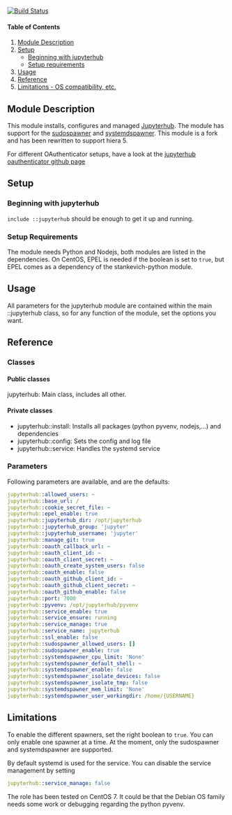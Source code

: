 [![Build Status](https://travis-ci.org/yorickps/puppet-jupyterhub.svg?branch=master)](https://travis-ci.org/yorickps/puppet-jupyterhub)

#### Table of Contents

1. [Module Description](#module-description)
1. [Setup](#setup)
    * [Beginning with jupyterhub](#beginning-with-jupyterhub)
    * [Setup requirements](#setup-requirements)
1. [Usage](#usage)
1. [Reference](#reference)
1. [Limitations - OS compatibility, etc.](#limitations)


## Module Description

This module installs, configures and managed [Jupyterhub](https://github.com/jupyterhub/jupyterhub). The module has support for the [sudospawner](https://github.com/jupyterhub/sudospawner) and [systemdspawner](https://github.com/jupyterhub/systemdspawner). This module is a fork and has been rewritten to support hiera 5.

For different OAuthenticator setups, have a look at the [jupyterhub oauthenticator github page](https://github.com/jupyterhub/oauthenticator)

## Setup

### Beginning with jupyterhub

`include ::jupyterhub` should be enough to get it up and running.


### Setup Requirements

The module needs Python and Nodejs, both modules are listed in the dependencies. On CentOS, EPEL is needed if the boolean is set to `true`, but EPEL comes as a dependency of the stankevich-python module.

## Usage

All parameters for the jupyterhub module are contained within the main ::jupyterhub class, so for any function of the module, set the options you want.


## Reference

### Classes

#### Public classes

jupyterhub: Main class, includes all other.

#### Private classes

- jupyterhub::install: Installs all packages (python pyvenv, nodejs,...) and dependencies
- jupyterhub::config: Sets the config and log file
- jupyterhub::service: Handles the systemd service

### Parameters

Following parameters are available, and are the defaults:

```yaml
jupyterhub::allowed_users: ~
jupyterhub::base_url: /
jupyterhub::cookie_secret_file: ~
jupyterhub::epel_enable: true
jupyterhub::jupyterhub_dir: /opt/jupyterhub
jupyterhub::jupyterhub_group: 'jupyter'
jupyterhub::jupyterhub_username: 'jupyter'
jupyterhub::manage_git: true
jupyterhub::oauth_callback_url: ~
jupyterhub::oauth_client_id: ~
jupyterhub::oauth_client_secret: ~
jupyterhub::oauth_create_system_users: false
jupyterhub::oauth_enable: false
jupyterhub::oauth_github_client_id: ~
jupyterhub::oauth_github_client_secret: ~
jupyterhub::oauth_github_enable: false
jupyterhub::port: 7000
jupyterhub::pyvenv: /opt/jupyterhub/pyvenv
jupyterhub::service_enable: true
jupyterhub::service_ensure: running
jupyterhub::service_manage: true
jupyterhub::service_name: jupyterhub
jupyterhub::ssl_enable: false
jupyterhub::sudospawner_allowed_users: []
jupyterhub::sudospawner_enable: true
jupyterhub::systemdspawner_cpu_limit: 'None'
jupyterhub::systemdspawner_default_shell: ~
jupyterhub::systemdspawner_enable: false
jupyterhub::systemdspawner_isolate_devices: false
jupyterhub::systemdspawner_isolate_tmp: false
jupyterhub::systemdspawner_mem_limit: 'None'
jupyterhub::systemdspawner_user_workingdir: /home/{USERNAME}
```

## Limitations

To enable the different spawners, set the right boolean to `true`. You can only enable one spawner at a time.
At the moment, only the sudospawner and systemdspawner are supported.

By default systemd is used for the service. You can disable the service management by setting

```yaml
jupyterhub::service_manage: false
```

The role has been tested on CentOS 7. It could be that the Debian OS family needs some work or debugging regarding the python pyvenv.
